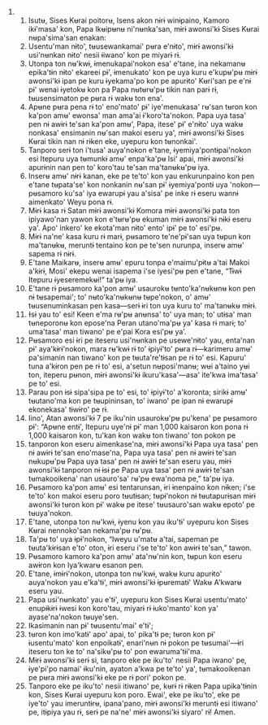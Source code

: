 <ol>
  <li>
    <ol>
      <li>Isutʉ, Sises Kʉrai poitorʉ, Isens akon nɨrɨ winɨpaino, Kamoro ikɨ'masa' kon, Papa Ikʉipʉnʉ ni'nʉnka'san, mɨrɨ awonsi'kɨ Sises Kʉrai nʉpa'sima'san enakan:</li>
      <li>Usentu'man nɨto', tʉusewankamai' pʉra e'nɨto', mɨrɨ awonsi'kɨ usi'nʉnkan nɨto' nesii ɨiwano' kon pe miyarɨ rɨ.</li>
      <li>Utonpa ton nʉ'kwɨ, ɨmenukapai'nokon esa' e'tane, ina nekamanʉ epika'tɨn nɨto' ekareei pɨ', ɨmenukato' kon pe uya kuru e'kupʉ'pʉ mɨrɨ awonsi'kɨ ipan pe kuru ɨyekama'po kon pe apurɨto' Kʉri'san pe e'nɨ pɨ' wenai ɨyetokʉ kon pa Papa nʉtʉrʉ'pʉ tikin nan parɨ rɨ, tʉusensimaton pe pʉra rɨ wakʉ ton ena'.</li>
      <li>Apʉne pʉra pena rɨ to' eno'mato' pɨ' iye'menukasa' rʉ'san tʉron kon ka'pon amʉ' ewonsa' man ama'ai ɨ'koro'ta'nokon. Papa uya tasa' pen nɨ awɨrɨ te'san ka'pon amʉ', Papa, itese' pɨ' e'nɨto' uya wakʉ nonkasa' ensimanin nʉ'san makoi eseru ya', mɨrɨ awonsi'kɨ Sises Kʉrai tikin nan nɨ rɨken eke, uyepuru kon tʉnonkai'.</li>
      <li>Tanporo serɨ ton i'tusa' auya'nokon e'tane, ɨyemiya'pontɨpai'nokon esi Itepuru uya tʉmunkɨ amʉ' enpa'ka'pʉ Isi' apai, mɨrɨ awonsi'kɨ apurɨnin nan pen to' koro'tau te'san ma'tanʉkʉ'pʉ iya.</li>
      <li>Inserʉ amʉ' nɨrɨ kanan, eke pe te'to' kon yau enkurunpaino kon pen e'tane tʉpata'se' kon nonkanin nʉ'san pɨ' ɨyemiya'pontɨ uya 'nokon—pʉsamoro ku'sa' iya ewarupɨ yau a'sisa' pe inke rɨ eseru wannɨ aimenkato' Weyu pona rɨ.</li>
      <li>Mɨrɨ kasa rɨ Satan mɨrɨ awonsi'kɨ Komora mɨrɨ awonsi'kɨ pata ton ipiyawo'nan yawon kon e'tʉrʉ'pʉ ekuman mɨrɨ awonsi'kɨ nɨkɨ eseru ya'. Apo' inkero' ke ekota'man nɨto' ento' ipɨ' pe to' esi'pʉ.</li>
      <li>Mɨrɨ na'ne' kasa kuru rɨ marɨ, pʉsamoro te'ne'pɨ'san uya tʉpun kon ma'tanʉkʉ, meruntɨ tentaino kon pe te'sen nurunpa, inserʉ amʉ' sapema rɨ nɨrɨ.</li>
      <li>E'tane Maikarʉ, inserʉ amʉ' epuru tonpa e'maimu'pɨtʉ a'tai Makoi a'kɨrɨ, Mosi' ekepu wenai isapema i'se iyesi'pʉ pen e'tane, “Tɨwɨ Itepuru ɨyeseremekʉi!” ta'pʉ iya.</li>
      <li>E'tane rɨ pʉsamoro ka'pon amʉ' usaurokʉ tʉnto'ka'nʉkʉnʉ kon pen nɨ tʉsapemai'; to' nʉto'ka'nʉkʉnʉ tʉpe'nokon, o' amʉ' tʉusenuminkasan pen kasa—serɨ ɨri ton uya kuru to' ma'tanʉkʉ mɨrɨ.</li>
      <li>Ɨsɨ yau to' esi! Keen e'ma rʉ'pʉ anʉnsa' to' uya man; to' utɨsa' man tʉneporonʉ kon epose'na Peran utano'ma'pʉ ya' kasa rɨ marɨ; to' uma'tasa' man tiwano' pe e'pai Kora esi'pʉ ya'.</li>
      <li>Pʉsamoro esi ɨri pe iteseru usi'nʉnkan pe usewe'nɨto' yau, enta'nan pɨ' aya'kɨrɨ'nokon, mara rʉ'kwɨ rɨ to' ɨpiyɨ'to' pʉra rɨ—karimeru amʉ' pa'simanin nan tiwano' kon pe tʉuta're'tɨsan pe rɨ to' esi. Kapuru' tuna a'kɨron pen pe rɨ to' esi, a'setun nʉposi'manʉ; wʉi a'taino yʉi ton, iteperu pʉnon, mɨrɨ awonsi'kɨ ikuru'kasa'—asa' ite'kwa ima'tasa' pe to' esi.</li>
      <li>Parau pon ɨsɨ sipa'sipa pe to' esi, to' ɨpiyɨ'to' a'koronta; sirikɨ amʉ' tʉutano'ma kon pe tʉupininsan, to' iwano' pe ipan nɨ ewarupɨ ekonekasa' tɨwɨro' pe rɨ.</li>
      <li>Iino', Atan awonsi'kɨ 7 pe iku'nin usaurokʉ'pʉ pu'kena' pe pʉsamoro pɨ': “Apʉne entɨ', Itepuru uye'nɨ pɨ' man 1,000 kaisaron kon pona rɨ 1,000 kaisaron kon, tu'kan kon wakʉ ton tiwano' ton pokon pe</li>
      <li>tanporon kon eseru aimenkase'na, mɨrɨ awonsi'kɨ Papa uya tasa' pen nɨ awɨrɨ te'san eno'mase'na, Papa uya tasa' pen nɨ awɨrɨ te'san nʉkupʉ'pʉ Papa uya tasa' pen nɨ awɨrɨ te'san eseru yau, mɨrɨ awonsi'kɨ tanporon nɨ ɨsɨ pe Papa uya tasa' pen nɨ awɨrɨ te'san tʉmakooikena' nan usauro'sa' rʉ'pʉ ewa'noma pe,” ta'pʉ iya.</li>
      <li>Pʉsamoro ka'pon amʉ' esi tentarunsan, ɨri ɨnenpaino kon nɨken; i'se te'to' kon makoi eseru poro tʉutɨsan; tʉpɨ'nokon nɨ tʉutapurɨsan mɨrɨ awonsi'kɨ tʉron kon pɨ' wakʉ pe itese' tʉusauro'san wakʉ epoto' pe tʉuya'nokon.</li>
      <li>E'tane, utonpa ton nʉ'kwɨ, ɨyenu kon yau iku'tɨ' uyepuru kon Sises Kʉrai nennoko'san nekama'pʉ rʉ'pʉ.</li>
      <li>Ta'pʉ to' uya ɨpɨ'nokon, “Iweyu u'matʉ a'tai, sapeman pe tʉuta'kɨrɨsan e'to' oton, ɨri eseru i'se te'to' kon awɨrɨ te'san,” tawon.</li>
      <li>Pʉsamoro kamoro ka'pon amʉ' ata'nʉ'nin kon, tʉpun kon eseru awɨron kon Iya'kwarʉ esanon pen.</li>
      <li>E'tane, ɨmɨrɨ'nokon, utonpa ton nʉ'kwɨ, wakʉ kuru apurɨto' auya'nokon yau e'ka'tɨ', mɨrɨ awonsi'kɨ ɨpʉrematɨ' Wakʉ A'kwarʉ eseru yau.</li>
      <li>Papa usi'nʉnkato' yau e'tɨ', uyepuru kon Sises Kʉrai usentu'mato' enupɨkɨrɨ ɨwesi kon koro'tau, miyarɨ rɨ ɨuko'manto' kon ya' ayase'na'nokon tʉuye'sen.</li>
      <li>Ikasimanin nan pɨ' tʉusentu'mai' e'tɨ';</li>
      <li>tʉron kon imo'katɨ' apo' apai, to' pika'tɨ pe; tʉron kon pɨ' ɨusentu'mato' kon enpoikatɨ', enari'nʉn nɨ pokon pe tʉsumai'—ɨri iteseru ton ke to' na'sikʉ'pʉ to' pon ewaruma'tɨi'ma.</li>
      <li>Mɨrɨ awonsi'kɨ serɨ si, tanporo eke pe iku'to' nesii Papa iwano' pe, ɨye'pi'po namai' ɨku'nin, ayaton a'kwa pe te'to' ya', tʉmakooikenan pe pʉra mɨrɨ awonsi'kɨ eke pe rɨ pori' pokon pe.</li>
      <li>Tanporo eke pe iku'to' nesii itiwano' pe, kʉrɨ rɨ rɨken Papa upika'tɨnin kon, Sises Kʉrai uyepuru kon poro. Ewai', eke pe iku'to', eke pe iye'to' yau imeruntɨrʉ, ipana'pano, mɨrɨ awonsi'kɨ meruntɨ esi itiwano' pe, itɨpiya yau rɨ, serɨ pe na'ne' mɨrɨ awonsi'kɨ siyaro' rɨ! Amen.</li>
    </ol>
  </li>
</ol>